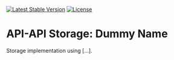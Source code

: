 [![Latest Stable Version](https://poser.pugx.org/api-api/storage-dummy-name/version)](https://packagist.org/packages/api-api/storage-dummy-name)
[![License](https://poser.pugx.org/api-api/storage-dummy-name/license)](https://packagist.org/packages/api-api/storage-dummy-name)

# API-API Storage: Dummy Name

Storage implementation using [...].
